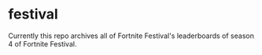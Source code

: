 # festival
Currently this repo archives all of Fortnite Festival's leaderboards of season 4 of Fortnite Festival.
